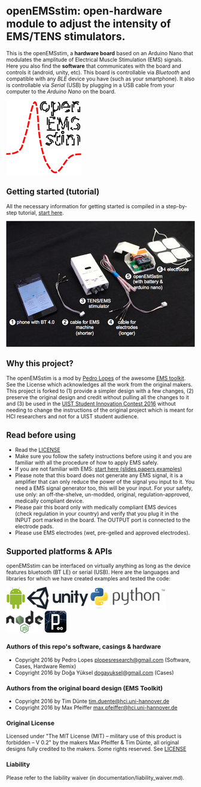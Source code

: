 # openEMSstim: open-hardware module to adjust the intensity of EMS/TENS stimulators. 

This is the openEMSstim, a **hardware board** based on an Arduino Nano that modulates the amplitude of Electrical Muscle Stimulation (EMS) signals. Here you also find the **software** that communicates with the board and controls it (android, unity, etc). This board is controllable via *Bluetooth* and compatible with any *BLE* device you have (such as your smartphone). It also is controllable via *Serial* (USB) by plugging in a USB cable from your computer to the *Arduino Nano* on the board. 

![How to connect your board](extra/openEMSstim-logo/openEMSstim-logo200px.png)

## Getting started (tutorial)

All the necessary information for getting started is compiled in a step-by-step tutorial, [start here](start-here-tutorials/1.getting_started_step_by_step.md). 

![How to connect your board](extra/images/getting-started/1-the-openemsstim-labels.png)

## Why this project?

The openEMSstim is a mod by [Pedro Lopes](plopes.org) of the awesome [EMS toolkit](https://bitbucket.org/MaxPfeiffer/letyourbodymove/wiki/Home). See the License which acknowledges all the work from the original makers. This project is forked to (1) provide a simpler design with a few changes, (2) preserve the original design and credit without pulling all the changes to it and (3) be used in the [UIST Student Innovation Contest 2016](https://uist.acm.org/uist2016/contest) without needing to change the instructions of the original project which is meant for HCI researchers and not for a UIST student audience. 	
## Read before using
* Read the [LICENSE](https://bitbucket.org/MaxPfeiffer/letyourbodymove/wiki/Home/License)
* Make sure you follow the safety instructions before using it and you are familiar with all the procedure of how to apply EMS safely.
* If you are not familiar with EMS: [start here (slides,papers,examples)](chi16.plopes.org)
* Please note that this board does not generate any EMS signal, it is a amplifier that can only reduce the power of the signal you input to it. You need a EMS signal generator too, this will be your input. For your safety, use only: an off-the-shelve, un-modded, original, regulation-approved, medically compliant device. 
* Please pair this board only with medically compliant EMS devices (check regulation in your country) and verify that you plug it in the INPUT port marked in the board. The OUTPUT port is connected to the electrode pads. 
* Please use EMS electrodes (wet, pre-gelled and approved electrodes). 

## Supported platforms & APIs

openEMSstim can be interfaced on virtually anything as long as the device features bluetooth (BT LE) or serial (USB). Here are the languages and libraries for which we have created examples and tested the code:

![How to connect your board](extra/images/other-logos/android.png)
![How to connect your board](extra/images/other-logos/unity.png)
![How to connect your board](extra/images/other-logos/python.png)
![How to connect your board](extra/images/other-logos/node.js.png)
![How to connect your board](extra/images/other-logos/processing.png)


### Authors of this repo's software, casings & hardware
* Copyright 2016 by Pedro Lopes <plopesresearch@gmail.com> (Software, Cases, Hardware Remix)
* Copyright 2016 by Doğa Yüksel <dogayuksel@gmail.com> (Cases)

### Authors from the original board design (EMS Toolkit)
* Copyright 2016 by Tim Dünte <tim.duente@hci.uni-hannover.de>
* Copyright 2016 by Max Pfeiffer <max.pfeiffer@hci.uni-hannover.de>

### Original License 
Licensed under "The MIT License (MIT) – military use of this product is forbidden – V 0.2" by the makers Max Pfeiffer & Tim Dünte, all original designs fully credited to the makers. 
Some rights reserved. See [LICENSE](https://bitbucket.org/MaxPfeiffer/letyourbodymove/wiki/Home/License>)

### Liability

Please refer to the liability waiver (in documentation/liability_waiver.md).

